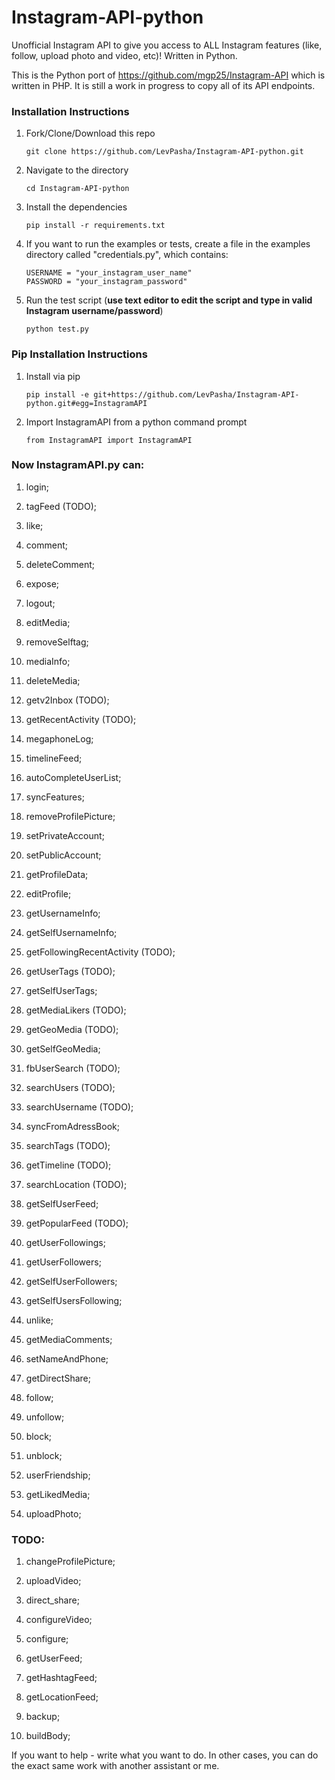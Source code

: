 # Instagram-API-python

Unofficial Instagram API to give you access to ALL Instagram features (like, follow, upload photo and video, etc)! Written in Python.

This is the Python port of https://github.com/mgp25/Instagram-API which is written in PHP.
It is still a work in progress to copy all of its API endpoints.



### Installation Instructions

1. Fork/Clone/Download this repo

    `git clone https://github.com/LevPasha/Instagram-API-python.git`


2. Navigate to the directory

    `cd Instagram-API-python`


3. Install the dependencies

    `pip install -r requirements.txt`


4. If you want to run the examples or tests, create a file in the
   examples directory called "credentials.py", which contains:

   ````
   USERNAME = "your_instagram_user_name"
   PASSWORD = "your_instagram_password"
   ````



5. Run the test script (**use text editor to edit the script and type in valid Instagram username/password**)

    `python test.py`


### Pip Installation Instructions
1. Install via pip

    `pip install -e git+https://github.com/LevPasha/Instagram-API-python.git#egg=InstagramAPI`


2. Import InstagramAPI from a python command prompt

    `from InstagramAPI import InstagramAPI`



### Now InstagramAPI.py can:

1) login;

2) tagFeed (TODO);

3) like;

4) comment;

5) deleteComment;

6) expose;

7) logout;

8) editMedia;

9) removeSelftag;

10) mediaInfo;

11) deleteMedia;

12) getv2Inbox (TODO);

13) getRecentActivity (TODO);

14) megaphoneLog;

15) timelineFeed;

16) autoCompleteUserList;

17) syncFeatures;

18) removeProfilePicture;

19) setPrivateAccount;

20) setPublicAccount;

21) getProfileData;

22) editProfile;

23) getUsernameInfo;

24) getSelfUsernameInfo;

25) getFollowingRecentActivity (TODO);

26) getUserTags (TODO);

27) getSelfUserTags;

28) getMediaLikers (TODO);

29) getGeoMedia (TODO);

30) getSelfGeoMedia;

31) fbUserSearch (TODO);

32) searchUsers (TODO);

33) searchUsername (TODO);

34) syncFromAdressBook;

35) searchTags (TODO);

36) getTimeline (TODO);

37) searchLocation (TODO);

38) getSelfUserFeed;

39) getPopularFeed (TODO);

40) getUserFollowings;

41) getUserFollowers;

42) getSelfUserFollowers;

43) getSelfUsersFollowing;

44) unlike;

45) getMediaComments;

46) setNameAndPhone;

47) getDirectShare;

48) follow;

49) unfollow;

50) block;

51) unblock;

52) userFriendship;

53) getLikedMedia;

54) uploadPhoto;

### TODO:

1) changeProfilePicture;

3) uploadVideo;

4) direct_share;

5) configureVideo;

6) configure;

7) getUserFeed;

8) getHashtagFeed;

9) getLocationFeed;

10) backup;

11) buildBody;

If you want to help - write what you want to do. In other cases, you can do the exact same work with another assistant or me.
